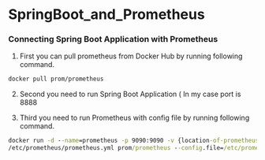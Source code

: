 # SpringBoot_and_Prometheus

### Connecting Spring Boot Application with Prometheus

1. First you can pull prometheus from Docker Hub by running following command.

```bash
docker pull prom/prometheus
```
2. Second you need to run Spring Boot Application ( In my case port is 8888

3. Third you need to run Prometheus with config file by running following command.

```cmd
docker run -d --name=prometheus -p 9090:9090 -v {location-of-prometheus.yml_file_directory}/prometheus.yml:
/etc/prometheus/prometheus.yml prom/prometheus --config.file=/etc/prometheus/prometheus.yml
```
